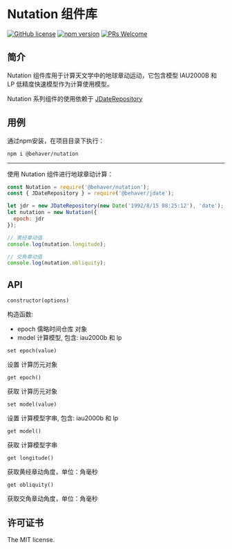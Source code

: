 # Nutation 组件库

[![GitHub license](https://img.shields.io/badge/license-MIT-brightgreen.svg)](#) [![npm version](https://img.shields.io/npm/v/react.svg?style=flat)](https://www.npmjs.com/package/@behaver/nutation) [![PRs Welcome](https://img.shields.io/badge/PRs-welcome-brightgreen.svg)](#)

## 简介

Nutation 组件库用于计算天文学中的地球章动运动，它包含模型 IAU2000B 和 LP 低精度快速模型作为计算使用模型。 

Nutation 系列组件的使用依赖于 [JDateRepository](https://github.com/behaver/jdate/blob/master/doc/JDateRepository.md)

## 用例

通过npm安装，在项目目录下执行：

`npm i @behaver/nutation`

---

使用 Nutation 组件进行地球章动计算：

```js
const Nutation = require('@behaver/nutation');
const { JDateRepository } = require('@behaver/jdate');

let jdr = new JDateRepository(new Date('1992/8/15 08:25:12'), 'date');
let nutation = new Nutation({
  epoch: jdr
});

// 黄经章动值
console.log(nutation.longitude);

// 交角章动值
console.log(nutation.obliquity);
```

## API

`constructor(options)`

构造函数: 

* epoch 儒略时间仓库 对象
* model 计算模型, 包含: iau2000b 和 lp

`set epoch(value)`

设置 计算历元对象

`get epoch()`

获取 计算历元对象

`set model(value)`

设置 计算模型字串, 包含: iau2000b 和 lp

`get model()`

获取 计算模型字串

`get longitude()`

获取黄经章动角度，单位：角毫秒

`get obliquity()`

获取交角章动角度，单位：角毫秒

## 许可证书

The MIT license.
